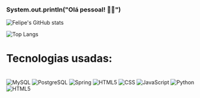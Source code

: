 ### System.out.println("Olá pessoal! 👋🏽")

![Felipe's GitHub stats](https://github-readme-stats.vercel.app/api?username=FelipeMartins28&show_icons=true&theme=tokyonight)

![Top Langs](https://github-readme-stats.vercel.app/api/top-langs/?username=FelipeMartins28&layout=compact&theme=tokyonight)

# Tecnologias usadas:

<div style="display: inline_block"><br/>
  <img align="center" alt="MySQL" src="https://img.shields.io/badge/MySQL-005C84?style=for-the-badge&logo=mysql&logoColor=white"/>
   <img align="center" alt="PostgreSQL" src="https://img.shields.io/badge/PostgreSQL-316192?style=for-the-badge&logo=postgresql&logoColor=white"/>
   <img align="center" alt="Spring" src="https://img.shields.io/badge/Spring-6DB33F?style=for-the-badge&logo=spring&logoColor=white"/>
   <img align="center" alt="HTML5" src="https://img.shields.io/badge/HTML5-E34F26?style=for-the-badge&logo=html5&logoColor=white"/>
  <img align="center" alt="CSS" src="https://img.shields.io/badge/HTML5-E34F26?style=for-the-badge&logo=html5&logoColor=white"/>
  <img align="center" alt="JavaScript" src="https://img.shields.io/badge/JavaScript-F7DF1E?style=for-the-badge&logo=javascript&logoColor=black"/>
  <img align="center" alt="Python" src="https://img.shields.io/badge/Python-14354C?style=for-the-badge&logo=python&logoColor=white"/>
  <img align="center" alt="HTML5" src="https://img.shields.io/badge/HTML5-E34F26?style=for-the-badge&logo=html5&logoColor=white"/>
</div>
